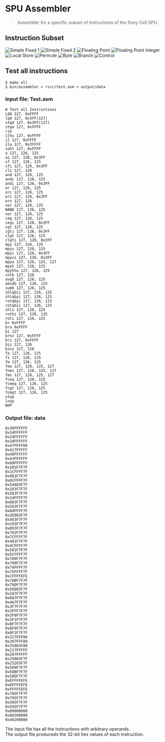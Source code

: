 
#  SPU Assembler

> Assembler for a specific subset of Instructions of the Sony Cell SPU.

## Instruction Subset
![](imgs/1_simple-fixed-1.jpg "Simple Fixed 1")
![](imgs/2_simple-fixed-2.jpg "Simple Fixed 2")
![](imgs/3_floatin_point.PNG "Floating Point")
![](imgs/4_floating_point_int.PNG "Floating Point Integer")
![](imgs/5_byte.PNG "Local Store")
![](imgs/6_local_store.PNG "Permute")
![](imgs/7_permute.PNG "Byte")
![](imgs/8_Branch.PNG "Branch")
![](imgs/9_control.PNG "Control")

## Test all instructions
```
$ make all
$ bin/assembler < rsrc/test.asm > output/data
```
### Input file: Test.asm
```
# Test all Instructions
LQA 127, 0xFFFF
lqd 127, 0x3FF(127)
stqd 127, 0x3FF(127)
stqa 127, 0xFFFF
rib
ilhu 127, 0xFFFF
il 127, 0xFFFF
ila 127, 0x3FFFF
iohl 127, 0xFFFF
a 127, 126, 125
ai 127, 126, 0x3FF
sf 127, 126, 125
sfi 127, 126, 0x3FF
clz 127, 126
and 127, 126, 125
andc 127, 126, 125
andi 127, 126, 0x3FF
or 127, 126, 125
orc 127, 126, 125
ori 127, 126, 0x3FF
orx 127, 126
xor 127, 126, 125
NAND 127, 126, 125
nor 127, 126, 125               
ceq 127, 126, 125
ceqi 127, 126, 0x3FF
cgt 127, 126, 125
cgti 127, 126, 0x3FF
clgt 127, 126, 125
clgti 127, 126, 0x3FF         
mpy 127, 126, 125
mpyu 127, 126, 125
mpyi 127, 126, 0x3FF
mpyui 127, 126, 0x3FF
mpya 127, 126, 125, 127
mpyh 127, 126, 125
mpyhhu 127, 126, 125
cntb 127, 126
avgb 127, 126, 125
absdb 127, 126, 125
sumb 127, 126, 125
shlqbii 127, 126, 125
shlqbyi 127, 126, 125
rotqbyi 127, 126, 125
rotqbii 127, 126, 125
shli 127, 126, 125
rothi 127, 126, 125
roti 127, 126, 125
br 0xFFFF
bra 0xFFFF
bi 127
brnz 127, 0xFFFF
brz 127, 0xFFFF
biz 127, 126
binz 127, 126
fa 127, 126, 125
fs 127, 126, 125
fm 127, 126, 125
fma 127, 126, 125, 127
fnms 127, 126, 125, 127
fms 127, 126, 125, 127
fceq 127, 126, 125
fcmeq 127, 126, 125
fcgt 127, 126, 125
fcmgt 127, 126, 125
stop
lnop
NOP
```
### Output file: data
```
0x30FFFFFF
0x34FFFFFF
0x24FFFFFF
0x20FFFFFF
0x47FFFF80
0x417FFFFF
0x40FFFFFF
0x43FFFFFF
0x60FFFFFF
0x181F7F7F
0x1CFFFF7F
0x081F7F7F
0x0CFFFF7F
0x54A03F7F
0x183F7F7F
0x583F7F7F
0x14FFFF7F
0x083F7F7F
0x593F7F7F
0x04FFFF7F
0x3E003F7F
0x483F7F7F
0x193F7F7F
0x093F7F7F
0x781F7F7F
0x7CFFFF7F
0x481F7F7F
0x4CFFFF7F
0x581F7F7F
0x5CFFFF7F
0x789F7F7F
0x799F7F7F
0x74FFFF7F
0x75FFFF7F
0xCFFFFEFE
0x78BF7F7F
0x79DF7F7F
0x56803F7F
0x1A7F7F7F
0x0A7F7F7F
0x4A7F7F7F
0x3F7F7F7F
0x3FFF7F7F
0x3F9F7F7F
0x3F1F7F7F
0x0F7F7F7F
0x0F9F7F7F
0x0F1F7F7F
0x327FFF80
0x307FFF80
0x35003F80
0x217FFFFF
0x207FFFFF
0x25003F7F
0x25203F7F
0x589F7F7F
0x58BF7F7F
0x58DF7F7F
0xEFFFFEFE
0xDFFFFEFE
0xFFFFFEFE
0x785F7F7F
0x795F7F7F
0x585F7F7F
0x595F7F7F
0x00000000
0x00200000
0x40200000
```

The input file has all the Instructions with arbitrary operands.  
The output file produceds the 32-bit hex values of each instruction.
